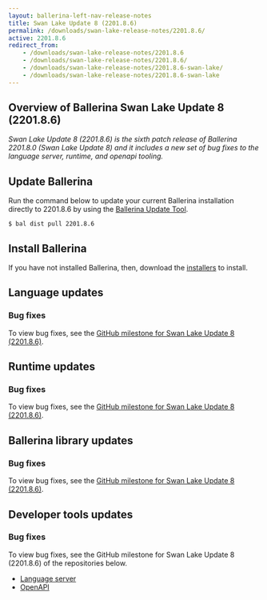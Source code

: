 ```yaml
---
layout: ballerina-left-nav-release-notes
title: Swan Lake Update 8 (2201.8.6) 
permalink: /downloads/swan-lake-release-notes/2201.8.6/
active: 2201.8.6
redirect_from: 
    - /downloads/swan-lake-release-notes/2201.8.6
    - /downloads/swan-lake-release-notes/2201.8.6/
    - /downloads/swan-lake-release-notes/2201.8.6-swan-lake/
    - /downloads/swan-lake-release-notes/2201.8.6-swan-lake
---
```


## Overview of Ballerina Swan Lake Update 8 (2201.8.6)

<em>Swan Lake Update 8 (2201.8.6) is the sixth patch release of Ballerina 2201.8.0 (Swan Lake Update 8) and it includes a new set of bug fixes to the language server, runtime, and openapi tooling.</em>

## Update Ballerina

Run the command below to update your current Ballerina installation directly to 2201.8.6 by using the [Ballerina Update Tool](/learn/update-tool/).

```
$ bal dist pull 2201.8.6
```

## Install Ballerina

If you have not installed Ballerina, then, download the [installers](/downloads/#swanlake) to install.

## Language updates

### Bug fixes

To view bug fixes, see the [GitHub milestone for Swan Lake Update 8 (2201.8.6)](https://github.com/ballerina-platform/ballerina-lang/issues?q=is%3Aissue+label%3AType%2FBug+is%3Aclosed+milestone%3A2201.8.6).

## Runtime updates

### Bug fixes

To view bug fixes, see the [GitHub milestone for Swan Lake Update 8 (2201.8.6)](https://github.com/ballerina-platform/ballerina-lang/issues?q=is%3Aissue+milestone%3A2201.8.6+label%3ATeam%2FjBallerina+label%3AType%2FBug+is%3Aclosed).

## Ballerina library updates

### Bug fixes

To view bug fixes, see the [GitHub milestone for Swan Lake Update 8 (2201.8.6)](https://github.com/ballerina-platform/ballerina-standard-library/issues?q=is%3Aissue+label%3AType%2FBug+is%3Aclosed+milestone%3A2201.8.6).

## Developer tools updates

### Bug fixes

To view bug fixes, see the GitHub milestone for Swan Lake Update 8 (2201.8.6) of the repositories below.

- [Language server](https://github.com/ballerina-platform/ballerina-lang/issues?q=is%3Aissue+label%3ATeam%2FLanguageServer+milestone%3A2201.8.6+is%3Aclosed+label%3AType%2FBug)
- [OpenAPI](https://github.com/ballerina-platform/ballerina-library/issues?q=is%3Aissue+label%3Amodule%2Fopenapi-tools+label%3AType%2FBug+is%3Aclosed+milestone%3A2201.8.6)
